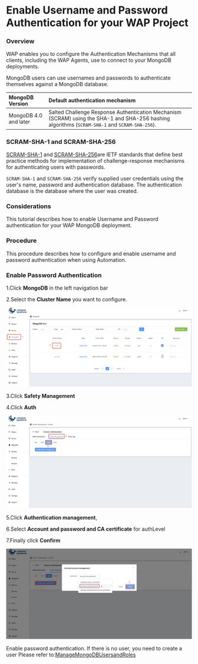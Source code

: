 # Enable Username and Password Authentication for your WAP Project

### Overview

WAP enables you to configure the Authentication Mechanisms that all clients, including the WAP Agents, use to connect to your MongoDB deployments. 

MongoDB users can use usernames and passwords to authenticate themselves against a MongoDB database.

| MongoDB Version       | Default authentication mechanism                             |
| :-------------------- | :----------------------------------------------------------- |
| MongoDB 4.0 and later | Salted Challenge Response Authentication Mechanism (SCRAM) using the SHA-1 and SHA-256 hashing algorithms (`SCRAM-SHA-1` and `SCRAM-SHA-256`). |

### SCRAM-SHA-1 and SCRAM-SHA-256

[SCRAM-SHA-1](https://tools.ietf.org/html/5802) and [SCRAM-SHA-256](https://tools.ietf.org/html/7677)are IETF standards that define best practice methods for implementation of challenge-response mechanisms for authenticating users with passwords.

`SCRAM-SHA-1` and `SCRAM-SHA-256` verify supplied user credentials using the user's name, password and authentication database. The authentication database is the database where the user was created.

### Considerations

This tutorial describes how to enable Username and Password authentication for your WAP MongoDB deployment.

### Procedure

This procedure describes how to configure and enable username and password authentication when using Automation.

### Enable Password Authentication

1.Click **MongoDB** in the left navigation bar

2.Select the **Cluster Name** you want to configure.

![02-EnableUsernamePasswordAuthentication](../../../images/whaleal-platform-Images/08-security/03-EnableX509Authentication.png)

3.Click **Safety Management**

4.Click **Auth**

![02-EnableUsernamePasswordAuthentication1](../../../images/whaleal-platform-Images/08-security/03-EnableX509Authentication1.png)

5.Click **Authentication management**,

6.Select **Account and password and CA certificate** for authLevel

7.Finally click **Confirm**

![02-EnableUsernamePasswordAuthentication2](../../../images/whaleal-platform-Images/08-security/02-EnableUsernamePasswordAuthentication2.png)



Enable password authentication. If there is no user, you need to create a user Please refer to:[ManageMongoDBUsersandRoles](04-ManageMongoDBUsersandRoles.md)
